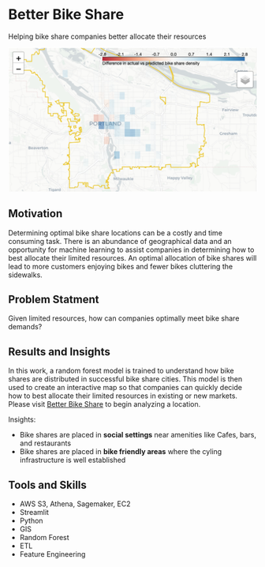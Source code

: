 # Better Bike Share
Helping bike share companies better allocate their resources

<img src="bike_share_map.png">

## Motivation

Determining optimal bike share locations can be a costly and time consuming task. There is an abundance of geographical data and an opportunity for machine learning to assist companies in determining how to best allocate their limited resources. An optimal allocation of bike shares will lead to more customers enjoying bikes and fewer bikes cluttering the sidewalks.


## Problem Statment
Given limited resources, how can companies optimally meet bike share demands?

## Results and Insights

In this work, a random forest model is trained to understand how bike shares are distributed in successful bike share cities. This model is then used to create an interactive map so that companies can quickly decide how to best allocate their limited resources in existing or new markets. Please visit <a href="https://bit.ly/better_bike_share" target="_blank">Better Bike Share</a> to begin analyzing a location.

Insights:
 * Bike shares are placed in **social settings** near amenities like Cafes, bars, and restaurants
 * Bike shares are placed in **bike friendly areas** where the cyling infrastructure is well established

## Tools and Skills

 * AWS S3, Athena, Sagemaker, EC2
 * Streamlit
 * Python
 * GIS
 * Random Forest
 * ETL
 * Feature Engineering